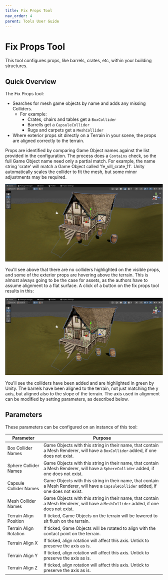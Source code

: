 ```yaml
---
title: Fix Props Tool
nav_order: 4
parent: Tools User Guide
---
```


# Fix Props Tool

This tool configures props, like barrels, crates, etc, within your building structures.

## Quick Overview

The Fix Props tool:

- Searches for mesh game objects by name and adds any missing Colliders.
  - For example:
    - Crates, chairs and tables get a `BoxCollider`
    - Barrells get a `CapsuleCollider`
    - Rugs and carpets get a `MeshCollider`
- Where exterior props sit directly on a Terrain in your scene, the props are aligned correctly to the terrain.

Props are identified by comparing Game Object names against the list provided in the configuration. The process does a `Contains` check, so the full Game Object name need only a partial match. For example, the name string 'crate' will match a Game Object called 'fe_vill_crate_11'. Unity automatically scales the collider to fit the mesh, but some minor adjustments may be required.

![](..\media\fixpropsbefore.png)

You'll see above that there are no colliders highlighted on the visible props, and some of the exterior props are hovering above the terrain. This is almost always going to be the case for assets, as the authors have to assume alignment to a flat surface. A click of a button on the fix props tool results in this:

![](..\media\fixpropsafter.png)

You'll see the colliders have been added and are highlighted in green by Unity. The barrels have been aligned to the terrain, not just matching the y axis, but aligned also to the slope of the terrain. The axis used in alignment can be modified by setting parameters, as described below.

## Parameters

These parameters can be configured on an instance of this tool:

| Parameter              | Purpose                                                      |
| ---------------------- | ------------------------------------------------------------ |
| Box Collider Names     | Game Objects with this string in their name, that contain a Mesh Renderer, will have a `BoxCollider` added, if one does not exist. |
| Sphere Collider Names  | Game Objects with this string in their name, that contain a Mesh Renderer, will have a `SphereCollider` added, if one does not exist. |
| Capsule Collider Names | Game Objects with this string in their name, that contain a Mesh Renderer, will have a `CapsuleCollider` added, if one does not exist. |
| Mesh Collider Names    | Game Objects with this string in their name, that contain a Mesh Renderer, will have a `MeshCollider` added, if one does not exist. |
| Terrain Align Position | If ticked, Game Objects on the terrain will be lowered to sit flush on the terrain. |
| Terrain Align Rotation | If ticked, Game Objects will be rotated to align with the contact point on the terrain. |
| Terrain Align X        | If ticked, align rotation will affect this axis. Untick to preserve the axis as is. |
| Terrain Align Y        | If ticked, align rotation will affect this axis. Untick to preserve the axis as is. |
| Terrain Align Z        | If ticked, align rotation will affect this axis. Untick to preserve the axis as is. |
